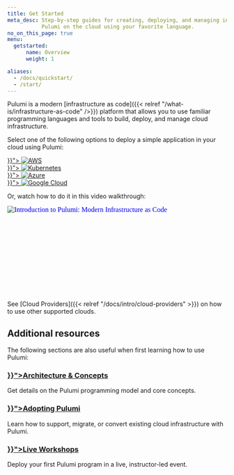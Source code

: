 ```yaml
---
title: Get Started
meta_desc: Step-by-step guides for creating, deploying, and managing infrastructure with
           Pulumi on the cloud using your favorite language.
no_on_this_page: true
menu:
  getstarted:
      name: Overview
      weight: 1

aliases:
  - /docs/quickstart/
  - /start/
---
```


Pulumi is a modern [infrastructure as code]({{< relref "/what-is/infrastructure-as-code" />}}) platform that allows you to use familiar programming languages and tools to build, deploy, and manage cloud infrastructure.

Select one of the following options to deploy a simple application in your cloud using Pulumi:

<div class="tiles flex-wrap mt-4">
    <div class="pb-4 md:pr-4 md:w-1/2">
        <a class="tile p-8" href="{{< relref "/docs/get-started/aws" >}}">
            <img class="h-10 mx-auto" src="/logos/tech/aws.svg" alt="AWS">
        </a>
    </div>
    <div class="pb-4 md:w-1/2">
        <a class="tile p-8" href="{{< relref "/docs/get-started/kubernetes" >}}">
            <img class="h-10 mx-auto" src="/logos/tech/k8s.svg" alt="Kubernetes">
        </a>
    </div>
    <div class="pb-4 md:pr-4 md:w-1/2">
        <a class="tile p-8" href="{{< relref "/docs/get-started/azure" >}}">
            <img class="h-10 mx-auto" src="/logos/tech/azure.svg" alt="Azure">
        </a>
    </div>
    <div class="pb-4 md:w-1/2">
        <a class="tile p-8" href="{{< relref "/docs/get-started/gcp" >}}">
            <img class="h-10 mx-auto" src="/logos/tech/gcp.svg" alt="Google Cloud">
        </a>
    </div>
</div>

Or, watch how to do it in this video walkthrough:

<div class="rounded-md shadow border border-gray-300 w-3/4" style="position: relative; padding-bottom: 40.25%; height: 0; overflow: hidden;">
    <iframe
        src="//www.youtube.com/embed/6f8KF6UGN7g?rel=0"
        style="position: absolute; top: 0; left: 0; width: 100%; height: 100%; border:0;"
        allowfullscreen=""
        title="Introduction to Pulumi: Modern Infrastructure as Code"
        srcdoc="<style>*{padding:0;margin:0;overflow:hidden}html,body{height:100%}img{position:absolute;width:100%;top:0;bottom:0;margin:auto}</style><a href=https://www.youtube.com/embed/6f8KF6UGN7g?autoplay=1><img src='/images/home/youtube-preview.svg' alt='Introduction to Pulumi: Modern Infrastructure as Code'></a>">
    </iframe>
</div>

See [Cloud Providers]({{< relref "/docs/intro/cloud-providers" >}}) on how to use other supported clouds.

## Additional resources

The following sections are also useful when first learning how to use Pulumi:

<div class="md:flex flex-row mt-6 mb-6">
    <div class="md:w-1/2 border-solid border-t-2 border-gray-200">
        <h3 class="no-anchor pt-4"><a href="{{< relref "/docs/intro/concepts" >}}"><i class="fas fa-file-alt pr-2"></i>Architecture & Concepts</a></h3>
        <p>Get details on the Pulumi programming model and core concepts.</p>
    </div>
    <div class="md:w-1/2 md:ml-4 border-solid border-t-2 border-gray-200">
        <h3 class="no-anchor pt-4"><a href="{{< relref "/docs/guides/adopting" >}}"><i class="fas fa-cloud pr-2"></i>Adopting Pulumi</a></h3>
        <p>Learn how to support, migrate, or convert existing cloud infrastructure with Pulumi.</p>
    </div>
</div>

<div class="md:flex flex-row mt-6 mb-6">
    <div class="w-full border-solid border-t-2 border-gray-200">
        <h3 class="no-anchor pt-4"><a href="{{< relref "/resources/introduction-to-pulumi" >}}"><i class="fas fa-users pr-2"></i>Live Workshops</a></h3>
        <p>Deploy your first Pulumi program in a live, instructor-led event.</p>
    </div>
</div>
